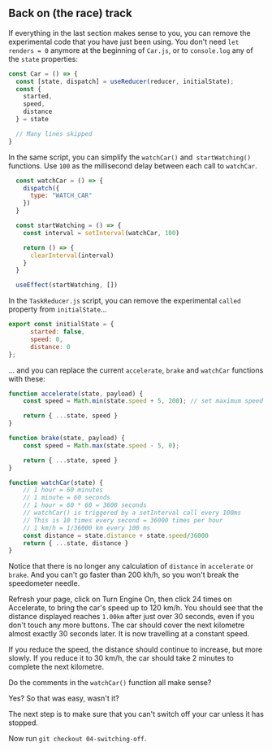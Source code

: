 ## Back on (the race) track

If everything in the last section makes sense to you, you can remove the experimental code that you have just been using. You don't need `let renders = 0` anymore at the beginning of `Car.js`, or to `console.log` any of the `state` properties:

```js
const Car = () => {
  const [state, dispatch] = useReducer(reducer, initialState);
  const {
    started,
    speed,
    distance
  } = state

  // Many lines skipped
}
```
In the same script, you can simplify  the `watchCar()` and` startWatching()` functions. Use `100` as the millisecond delay between each call to `watchCar`.
```js
  const watchCar = () => {
    dispatch({
      type: "WATCH_CAR"
    })
  }

  const startWatching = () => {
    const interval = setInterval(watchCar, 100)

    return () => {
      clearInterval(interval)
    }
  }

  useEffect(startWatching, [])
```

In the `TaskReducer.js` script, you can remove the experimental `called` property from `initialState`...
```js
export const initialState = {
      started: false,
      speed: 0,
      distance: 0
};
```
... and you can replace the current `accelerate`, `brake` and `watchCar` functions with these:
```js
function accelerate(state, payload) {
    const speed = Math.min(state.speed + 5, 200); // set maximum speed

    return { ...state, speed }
}

function brake(state, payload) {
    const speed = Math.max(state.speed - 5, 0);

    return { ...state, speed }
}

function watchCar(state) {
    // 1 hour = 60 minutes
    // 1 minute = 60 seconds
    // 1 hour = 60 * 60 = 3600 seconds
    // watchCar() is triggered by a setInterval call every 100ms
    // This is 10 times every second = 36000 times per hour
    // 1 km/h = 1/36000 km every 100 ms
    const distance = state.distance + state.speed/36000
    return { ...state, distance }
}
```
Notice that there is no longer any calculation of `distance` in `accelerate` or `brake`. And you can't go faster than 200 kh/h, so you won't break the speedometer needle.

Refresh your page, click on Turn Engine On, then click 24 times on Accelerate, to bring the car's speed up to 120 km/h. You should see that the distance displayed reaches `1.00km` after just over 30 seconds, even if you don't touch any more buttons. The car should cover the next kilometre almost exactly 30 seconds later. It is now travelling at a constant speed.

If you reduce the speed, the distance should continue to increase, but more slowly. If you reduce it to 30 km/h, the car should take 2 minutes to complete the next kilometre.

Do the comments in the `watchCar()` function all make sense?

Yes? So that was easy, wasn't it?

The next step is to make sure that you can't switch off your car unless it has stopped.

Now run `git checkout 04-switching-off`.
